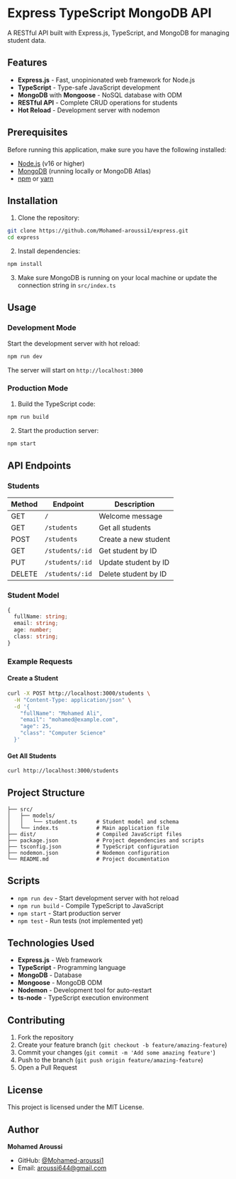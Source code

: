# Express TypeScript MongoDB API

A RESTful API built with Express.js, TypeScript, and MongoDB for managing student data.

## Features

- **Express.js** - Fast, unopinionated web framework for Node.js
- **TypeScript** - Type-safe JavaScript development
- **MongoDB** with **Mongoose** - NoSQL database with ODM
- **RESTful API** - Complete CRUD operations for students
- **Hot Reload** - Development server with nodemon

## Prerequisites

Before running this application, make sure you have the following installed:

- [Node.js](https://nodejs.org/) (v16 or higher)
- [MongoDB](https://www.mongodb.com/) (running locally or MongoDB Atlas)
- [npm](https://www.npmjs.com/) or [yarn](https://yarnpkg.com/)

## Installation

1. Clone the repository:
```bash
git clone https://github.com/Mohamed-aroussi1/express.git
cd express
```

2. Install dependencies:
```bash
npm install
```

3. Make sure MongoDB is running on your local machine or update the connection string in `src/index.ts`

## Usage

### Development Mode

Start the development server with hot reload:
```bash
npm run dev
```

The server will start on `http://localhost:3000`

### Production Mode

1. Build the TypeScript code:
```bash
npm run build
```

2. Start the production server:
```bash
npm start
```

## API Endpoints

### Students

| Method | Endpoint | Description |
|--------|----------|-------------|
| GET | `/` | Welcome message |
| GET | `/students` | Get all students |
| POST | `/students` | Create a new student |
| GET | `/students/:id` | Get student by ID |
| PUT | `/students/:id` | Update student by ID |
| DELETE | `/students/:id` | Delete student by ID |

### Student Model

```typescript
{
  fullName: string;
  email: string;
  age: number;
  class: string;
}
```

### Example Requests

#### Create a Student
```bash
curl -X POST http://localhost:3000/students \
  -H "Content-Type: application/json" \
  -d '{
    "fullName": "Mohamed Ali",
    "email": "mohamed@example.com",
    "age": 25,
    "class": "Computer Science"
  }'
```

#### Get All Students
```bash
curl http://localhost:3000/students
```

## Project Structure

```
├── src/
│   ├── models/
│   │   └── student.ts      # Student model and schema
│   └── index.ts            # Main application file
├── dist/                   # Compiled JavaScript files
├── package.json            # Project dependencies and scripts
├── tsconfig.json           # TypeScript configuration
├── nodemon.json            # Nodemon configuration
└── README.md               # Project documentation
```

## Scripts

- `npm run dev` - Start development server with hot reload
- `npm run build` - Compile TypeScript to JavaScript
- `npm start` - Start production server
- `npm test` - Run tests (not implemented yet)

## Technologies Used

- **Express.js** - Web framework
- **TypeScript** - Programming language
- **MongoDB** - Database
- **Mongoose** - MongoDB ODM
- **Nodemon** - Development tool for auto-restart
- **ts-node** - TypeScript execution environment

## Contributing

1. Fork the repository
2. Create your feature branch (`git checkout -b feature/amazing-feature`)
3. Commit your changes (`git commit -m 'Add some amazing feature'`)
4. Push to the branch (`git push origin feature/amazing-feature`)
5. Open a Pull Request

## License

This project is licensed under the MIT License.

## Author

**Mohamed Aroussi**
- GitHub: [@Mohamed-aroussi1](https://github.com/Mohamed-aroussi1)
- Email: aroussi644@gmail.com
